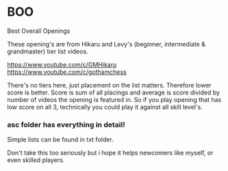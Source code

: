 # BOO
Best Overall Openings

These opening's are from Hikaru and Levy's (beginner, intermediate & grandmaster) tier list videos.

https://www.youtube.com/c/GMHikaru \
https://www.youtube.com/c/gothamchess

There's no tiers here, just placement on the list matters. Therefore lower score is better. Score is sum of all placings and average is score divided by number of videos the opening is featured in.
So if you play opening that has low score on all 3, technically you could play it against all skill level's.

### asc folder has everything in detail!
Simple lists can be found in txt folder.

Don't take this too seriously but i hope it helps newcomers like myself, or even skilled players.
